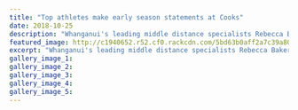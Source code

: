 ```yaml
---
title: "Top athletes make early season statements at Cooks"
date: 2018-10-25
description: "Whanganui's leading middle distance specialists Rebecca Baker (pictured) & Liam Back make early season statements..."
featured_image: http://c1940652.r52.cf0.rackcdn.com/5bd63b0aff2a7c39a8000116/Rebecca-Baker-chron-25-oct-2018.jpg
excerpt: "Whanganui's leading middle distance specialists Rebecca Baker & Liam Back make early season statements on Tuesday night."
gallery_image_1: 
gallery_image_2: 
gallery_image_3: 
gallery_image_4: 
gallery_image_5: 
---
```

